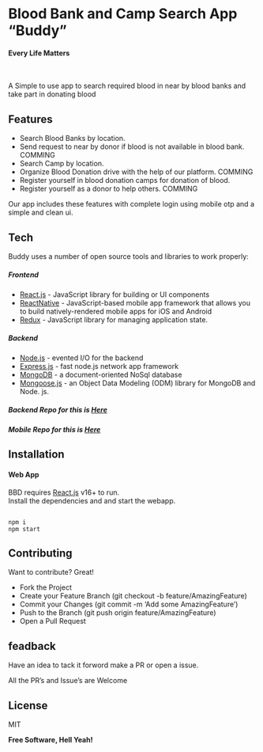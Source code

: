 <h1 class="code-line" data-line-start=0 data-line-end=1 ><a id="Blood_Bank_Search_App_BBD_0"></a>Blood Bank and Camp Search App “Buddy”</h1>
<h4 class="code-line" data-line-start=1 data-line-end=2 ><a id="Every_Life_Matters_1"></a>Every Life Matters</h4>

&nbsp;&nbsp;&nbsp;&nbsp;&nbsp;&nbsp;&nbsp;&nbsp;&nbsp;&nbsp;&nbsp;&nbsp;&nbsp;&nbsp;&nbsp;&nbsp;&nbsp;&nbsp;&nbsp;

A Simple to use app to search required blood in near by blood banks and take part in donating blood</p>
<h2 class="code-line" data-line-start=7 data-line-end=8 ><a id="Features_7"></a>Features</h2>
<ul>
<li class="has-line-data" data-line-start="8" data-line-end="9">Search Blood Banks by location.</li>
<li class="has-line-data" data-line-start="9" data-line-end="10">Send request to near by donor if blood is not available in blood bank. COMMING</li>
  <li class="has-line-data" data-line-start="8" data-line-end="9">Search Camp by location.</li>
<li class="has-line-data" data-line-start="10" data-line-end="11">Organize Blood Donation drive with the help of our platform. COMMING</li>
<li class="has-line-data" data-line-start="11" data-line-end="12">Register yourself in blood donation camps for donation of blood.</li>
<li class="has-line-data" data-line-start="12" data-line-end="14">Register yourself as a donor to help others. COMMING</li>
</ul>
<p class="has-line-data" data-line-start="14" data-line-end="15">Our app includes these features with complete login using mobile otp and a simple and clean ui.</p>
<h2 class="code-line" data-line-start=16 data-line-end=17 ><a id="Tech_16"></a>Tech</h2>
<p class="has-line-data" data-line-start="18" data-line-end="19">Buddy uses a number of open source tools and libraries to work properly:</p>
<h5 class="code-line" data-line-start=20 data-line-end=21 ><a id="Frontend_20"></a>Frontend</h5>
<ul>
<li class="has-line-data" data-line-start="21" data-line-end="22"><a href="https://reactjs.org/">React.js</a> - JavaScript library for building or UI components</li>
<li class="has-line-data" data-line-start="22" data-line-end="23"><a href="https://reactnative.dev/">ReactNative</a> - JavaScript-based mobile app framework that allows you to build natively-rendered mobile apps for iOS and Android</li>
<li class="has-line-data" data-line-start="23" data-line-end="24"><a href="https://www.npmjs.com/package/redux">Redux</a> - JavaScript library for managing application state.</li>
</ul>
<h5 class="code-line" data-line-start=26 data-line-end=27 ><a id="Backend_26"></a>Backend </h5>
<ul>
<li class="has-line-data" data-line-start="27" data-line-end="28"><a href="http://nodejs.org">Node.js</a> - evented I/O for the backend</li>
<li class="has-line-data" data-line-start="28" data-line-end="29"><a href="http://expressjs.com">Express.js</a> - fast node.js network app framework</li>
<li class="has-line-data" data-line-start="29" data-line-end="30"><a href="https://www.mongodb.com/">MongoDB</a> - a document-oriented NoSql database</li>
<li class="has-line-data" data-line-start="30" data-line-end="32"><a href="https://www.npmjs.com/package/mongoose">Mongoose.js</a> - an Object Data Modeling (ODM) library for MongoDB and Node. js.</li>
  

</ul>
<h5 class="code-line" data-line-start=26 data-line-end=27 ><a id="Backend_26"></a>Backend Repo for this is <a href="https://github.com/MEMARSAHAB/Buddy-Api">Here</a> </h5>  
<h5 class="code-line" data-line-start=26 data-line-end=27 ><a id="Backend_26"></a>Mobile Repo for this is <a href="https://github.com/MEMARSAHAB/Buddy-Mobile">Here</a> </h5>  


<h2 class="code-line" data-line-start=34 data-line-end=35 ><a id="Installation_34"></a>Installation</h2>

<h4 class="code-line" data-line-start=57 data-line-end=58 ><a id="Web_App_57"></a>Web App</h4>
<p class="has-line-data" data-line-start="58" data-line-end="60">BBD requires <a href="https://reactjs.org/">React.js</a> v16+ to run.<br>
Install the dependencies and and start the webapp.</p>
<pre><code class="has-line-data" data-line-start="61" data-line-end="65" class="language-sh">
npm i
npm start
</code></pre>
<h2 class="code-line" data-line-start=81 data-line-end=82 ><a id="Contributing_81"></a>Contributing</h2>
<p class="has-line-data" data-line-start="83" data-line-end="84">Want to contribute? Great!</p>
<ul>
<li class="has-line-data" data-line-start="84" data-line-end="85">Fork the Project</li>
<li class="has-line-data" data-line-start="85" data-line-end="86">Create your Feature Branch (git checkout -b feature/AmazingFeature)</li>
<li class="has-line-data" data-line-start="86" data-line-end="87">Commit your Changes (git commit -m ‘Add some AmazingFeature’)</li>
<li class="has-line-data" data-line-start="87" data-line-end="88">Push to the Branch (git push origin feature/AmazingFeature)</li>
<li class="has-line-data" data-line-start="88" data-line-end="90">Open a Pull Request</li>
</ul>
<h2 class="code-line" data-line-start=90 data-line-end=91 ><a id="feadback_90"></a>feadback</h2>
<p class="has-line-data" data-line-start="92" data-line-end="93">Have an idea to tack it forword make a PR or open a issue.</p>
<p class="has-line-data" data-line-start="94" data-line-end="95">All the PR’s and Issue’s are Welcome</p>
<h2 class="code-line" data-line-start=96 data-line-end=97 ><a id="License_96"></a>License</h2>
<p class="has-line-data" data-line-start="98" data-line-end="99">MIT</p>
<p class="has-line-data" data-line-start="100" data-line-end="101"><strong>Free Software, Hell Yeah!</strong></p>
